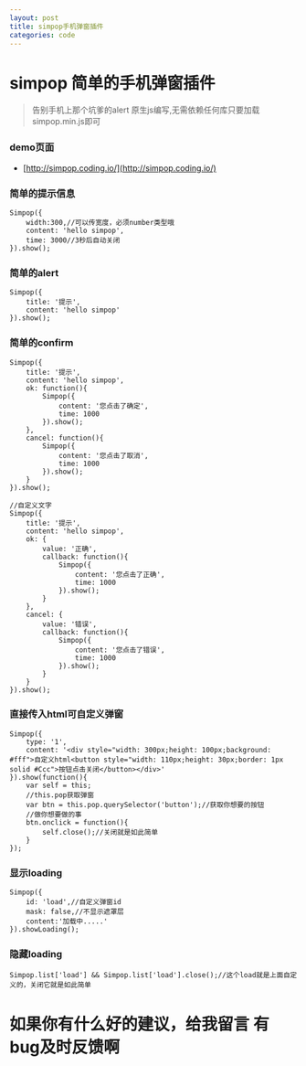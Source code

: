 ```yaml
---
layout: post
title: simpop手机弹窗插件
categories: code
---
```


# simpop 简单的手机弹窗插件
>告别手机上那个坑爹的alert
>原生js编写,无需依赖任何库只要加载simpop.min.js即可

### demo页面
* [http://simpop.coding.io/](http://simpop.coding.io/)

### 简单的提示信息

    Simpop({
        width:300,//可以传宽度，必须number类型哦
        content: 'hello simpop',
        time: 3000//3秒后自动关闭
    }).show();


### 简单的alert

    Simpop({
        title: '提示',
        content: 'hello simpop'
    }).show();


### 简单的confirm


    Simpop({
        title: '提示',
        content: 'hello simpop',
        ok: function(){
            Simpop({
                content: '您点击了确定',
                time: 1000
            }).show();
        },
        cancel: function(){
            Simpop({
                content: '您点击了取消',
                time: 1000
            }).show();
        }
    }).show();
    
    //自定义文字
    Simpop({
        title: '提示',
        content: 'hello simpop',
        ok: {
            value: '正确',
            callback: function(){
                Simpop({
                    content: '您点击了正确',
                    time: 1000
                }).show();
            }
        },
        cancel: {
            value: '错误',
            callback: function(){
                Simpop({
                    content: '您点击了错误',
                    time: 1000
                }).show();
            }
        }
    }).show();


### 直接传入html可自定义弹窗

    Simpop({
        type: '1',
        content: '<div style="width: 300px;height: 100px;background: #fff">自定义html<button style="width: 110px;height: 30px;border: 1px solid #Ccc">按钮点击关闭</button></div>'
    }).show(function(){
        var self = this;
        //this.pop获取弹窗
        var btn = this.pop.querySelector('button');//获取你想要的按钮
        //做你想要做的事
        btn.onclick = function(){
            self.close();//关闭就是如此简单
        }
    });

### 显示loading

    Simpop({
        id: 'load',//自定义弹窗id
        mask: false,//不显示遮罩层
        content:'加载中.....'
    }).showLoading();

### 隐藏loading

    Simpop.list['load'] && Simpop.list['load'].close();//这个load就是上面自定义的，关闭它就是如此简单

# 如果你有什么好的建议，给我留言  有bug及时反馈啊